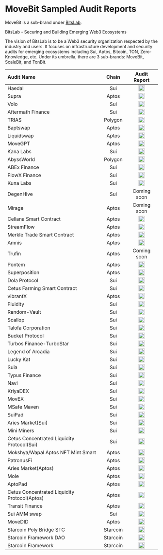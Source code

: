 # MoveBit Sampled Audit Reports
MoveBit is a sub-brand under <a href="https://bitslab.xyz/" title="BitsLab">BitsLab</a>.

BitsLab - Securing and Building Emerging Web3 Ecosystems

The vision of BitsLab is to be a Web3 security organization respected by the industry and users. It focuses on infrastructure development and security audits for emerging ecosystems including Sui, Aptos, Bitcoin, TON, Zero-Knowledge, etc. Under its umbrella, there are 3 sub-brands: MoveBit, ScaleBit, and TonBit.

| Audit Name                        |   Chain   |                                  Audit Report                                   |
| :----------------------------- | :---------: | :-----------------------------------------------------------------------: |
| Haedal      |     Sui     |     <a href="https://movebit.xyz/reports/Haedal-Final-Audit-Report.pdf"><img width="20" src="./pdf.png" /></a>
| Supra      |     Aptos     |     <a href="https://movebit.xyz/reports/Supra-Smart-Contract-Audit-Report.pdf"><img width="20" src="./pdf.png" /></a>
| Volo      |     Sui     |     <a href="https://movebit.xyz/reports/Volo-Smart-Contract-Audit-Report.pdf"><img width="20" src="./pdf.png" /></a>
| Aftermath Finance      |     Sui     |     <a href="https://movebit.xyz/reports/Aftermath-Finance-Liquid-Staking-Derivative-Audit-Report.pdf"><img width="20" src="./pdf.png" /></a>
| TRIAS      |     Polygon     |     <a href="https://movebit.xyz/reports/Trias-Audit-Report.pdf"><img width="20" src="./pdf.png" /></a>
| Baptswap      |     Aptos     |     <a href="https://movebit.xyz/reports/BAPTSWAP-Final-Audit-Report.pdf"><img width="20" src="./pdf.png" /></a>
| Liquidswap      |     Aptos     |     <a href="https://movebit.xyz/reports/Pontem-Liquidity-Swap-Formal-Verification-Audit-Report.pdf"><img width="20" src="./pdf.png" /></a>
| MoveGPT      |     Aptos     |     <a href="https://movebit.xyz/reports/MoveGPT-Final-Audit-Report.pdf"><img width="20" src="./pdf.png" /></a>
| Kana Labs      |     Sui     |     <a href="https://movebit.xyz/reports/Kanalabs-aggregator-Smart-Contract-Final-Audit-Report.pdf"><img width="20" src="./pdf.png" /></a>
| AbyssWorld      |     Polygon     |     <a href="https://movebit.xyz/reports/Abyss-World-Token-Smart-Contract-Audit-Report.pdf"><img width="20" src="./pdf.png" /></a>
| ABEx Finance      |     Sui     |     <a href="https://movebit.xyz/reports/Abex-Smart-Contract-Audit-Report.pdf"><img width="20" src="./pdf.png" /></a>
| FlowX Finance      |     Sui     |     <a href="https://movebit.xyz/reports/FlowX-Final-Audit-Report.pdf"><img width="20" src="./pdf.png" /></a>
| Kuna Labs      |     Sui     |     <a href="https://movebit.xyz/reports/Yield-Optimizer-Final-Audit-Report.pdf"><img width="20" src="./pdf.png" /></a>
| DegenHive      |     Sui     |     Coming soon
| Mirage      |     Aptos     |     Coming soon
| Cellana Smart Contract      |     Aptos     |     <a href="https://movebit.xyz/reports/Cellana-Smart-Contract-Final-Audit-Report.pdf"><img width="20" src="./pdf.png" /></a>
| StreamFlow      |     Aptos     |     <a href="http://movebit.xyz/reports/StreamFlow2-Final-Audit-Report.pdf"><img width="20" src="./pdf.png" /></a>
| Merkle Trade Smart Contract       |     Aptos     |     <a href="https://movebit.xyz/reports/Merkle-Trade-Smart-Contract-Audit-Report.pdf"><img width="20" src="./pdf.png" /></a>
| Amnis       |     Aptos     |     <a href="https://movebit.xyz/reports/Amnis-Final-Audit-Report.pdf"><img width="20" src="./pdf.png" /></a>
| Trufin       |     Aptos     |     Coming soon
| Pontem      |     Aptos     |     <a href="https://movebit.xyz/reports/Pontem-Liquidity-Swap-Formal-Verification-Audit-Report.pdf"><img width="20" src="./pdf.png" /></a>
| Superposition       |     Aptos     |     <a href="http://movebit.xyz/reports/Superposition-Final-Audit-Report.pdf"><img width="20" src="./pdf.png" /></a>
| Dola Protocol       |     Sui     |     <a href="https://movebit.xyz/reports/Dola-Protocol-Final-Audit-Report.pdf"><img width="20" src="./pdf.png" /></a>
| Cetus Farming Smart Contract       |     Sui     |     <a href="https://movebit.xyz/reports/Cetus-Farming-Smart-Contract-Final-Audit-Report.pdf"><img width="20" src="./pdf.png" /></a>
| vibrantX      |     Aptos     |     <a href="https://movebit.xyz/reports/vibrantX-Final-Audit-Report.pdf"><img width="20" src="./pdf.png" /></a>
| Fluidity     |     Sui     |     <a href="https://movebit.xyz/reports/Fluidity-Final-Audit-Report.pdf"><img width="20" src="./pdf.png" /></a>
| Random-Vault     |     Sui     |     <a href="http://movebit.xyz/reports/Random-Vault-Final-Audit-Report.pdf"><img width="20" src="./pdf.png" /></a>
| Scallop       |     Sui     |     <a href="./reports/Scallop-Smart-Contract-Audit-Report.pdf"><img width="20" src="./pdf.png" /></a>
| Talofa Corporation       |     Sui     |     <a href="./reports/Talofa-Corporation-Smart-Contract-Audit-Report.pdf"><img width="20" src="./pdf.png" /></a>
| Bucket Protocol       |     Sui     |     <a href="./reports/Bucket-Protocol-Smart-Contract-Audit-Report.pdf"><img width="20" src="./pdf.png" /></a>
| Turbos Finance-TurboStar        |     Sui     |     <a href="./reports/TurboStar-Smart-Contract-Audit-Report.pdf"><img width="20" src="./pdf.png" /></a>
| Legend of Arcadia        |     Sui     |     <a href="./reports/Legend-of-Arcadia-Smart-Contract-Audit-Report.pdf"><img width="20" src="./pdf.png" /></a>
| Lucky Kat        |     Sui     |     <a href="./reports/LuckyKat-Koban-Smart-Contract-Audit-Report.pdf"><img width="20" src="./pdf.png" /></a>          |
| Suia        |     Sui     |     <a href="./reports/Suia-Smart-Contract-Audit-Report.pdf"><img width="20" src="./pdf.png" /></a>          |
| Typus Finance        |     Sui     |     <a href="./reports/Typus-Finance-Smart-Contract-Audit-Report.pdf"><img width="20" src="./pdf.png" /></a>          |
| Navi        |     Sui     |     <a href="./reports/Navi-Smart-Contract-Audit-Report.pdf"><img width="20" src="./pdf.png" /></a>
| KriyaDEX        |     Sui     |     <a href="./reports/KriyaDEX-Smart-Contract-Audit-Report.pdf"><img width="20" src="./pdf.png" /></a>          |
| MovEX        |     Sui     |     <a href="./reports/MovEx-Smart-Contract-Audit-Report.pdf"><img width="20" src="./pdf.png" /></a>          |
| MSafe Maven        |     Sui     |     <a href="./reports/Maven-Smart-Contract-Audit-Report.pdf"><img width="20" src="./pdf.png" /></a>          |
| SuiPad        |     Sui     |     <a href="./reports/SuiPad-Smart-Contract-Audit-Report.pdf"><img width="20" src="./pdf.png" /></a>          |
| Aries Market(Sui)        |     Sui     |     <a href="./reports/Aries-Smart-Contract-Audit-Report.pdf"><img width="20" src="./pdf.png" /></a>
| Mini Miners        |     Sui     |     <a href="./reports/Mini-Miners-Contract-Audit.pdf"><img width="20" src="./pdf.png" /></a>          |
| Cetus Concentrated Liquidity Protocol(Sui)        |     Sui     |     <a href="./reports/Cetus-Concentrated-Liquidity-Protocol-Sui-Contract-Audit-Report.pdf"><img width="20" src="./pdf.png" /></a>
| Mokshya/Wapal Aptos NFT Mint Smart        |     Aptos     |     <a href="./reports/Mokshya-Wapal-Aptos-NFT-Mint-Smart-Contract-Audit.pdf"><img width="20" src="./pdf.png" /></a>          |
| PatronusFi        |     Aptos     |     <a href="./reports/PatronusFi-Contract-Audit-Report.pdf"><img width="20" src="./pdf.png" /></a>          |
| Aries Market(Aptos)        |     Aptos     |     <a href="./reports/Aries-Market-Contracts-Audit-Report.pdf"><img width="20" src="./pdf.png" /></a>          |
| Mole        |     Aptos     |     <a href="./reports/Mole-Aptos-Audit-Report.pdf"><img width="20" src="./pdf.png" /></a>          |
| AptoPad        |     Aptos     |     <a href="./reports/AptoPad-Aptos-Contracts-Audit-Report.pdf"><img width="20" src="./pdf.png" /></a>          |
| Cetus Concentrated Liquidity Protocol(Aptos)        |     Aptos     |     <a href="./reports/Cetus-Concentrated-Liquidity-Protocol-Aptos-Audit-Report.pdf"><img width="20" src="./pdf.png" /></a>          |
| Transit Finance        |     Aptos     |     <a href="./reports/Transit-Finance-Audit-Report.pdf"><img width="20" src="./pdf.png" /></a>          |
| Sui AMM swap        |     Sui     |     <a href="./reports/Sui-AMM-swap-Contracts-Audit-Report.pdf"><img width="20" src="./pdf.png" /></a>          |
| MoveDID        |     Aptos     |     <a href="./reports/MoveDID-Aptos-Contracts-Audit-Report.pdf"><img width="20" src="./pdf.png" /></a>          |
| Starcoin Poly Bridge STC        |     Starcoin     |     <a href="./reports/Starcoin-Poly-Bridge-STC-Contracts-Audit-Report.pdf"><img width="20" src="./pdf.png" /></a>          |
| Starcoin Framework DAO        |     Starcoin     |     <a href="./reports/Starcoin-Framework-DAO-Audit-Report.pdf"><img width="20" src="./pdf.png" /></a>          |
| Starcoin Framework        |     Starcoin     |     <a href="./reports/Starcoin-Framework-Audit-Report.pdf"><img width="20" src="./pdf.png" /></a>          |

